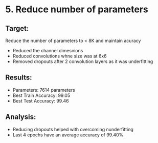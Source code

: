 # 5. Reduce number of parameters

## Target:
Reduce the number of parameters to < 8K and maintain acuracy
- Reduced the channel dimesnions
- Reduced convolutions whne size was at 6x6
- Removed dropouts after 2 convolution layers as it was underfitting

## Results:
- Parameters: 7614 parameters
- Best Train Accuracy: 99.05
- Best Test Accuracy: 99.46

## Analysis:
- Reducing dropouts helped with overcoming nunderfitting
- Last 4 epochs have an average accuracy of 99.40%.

